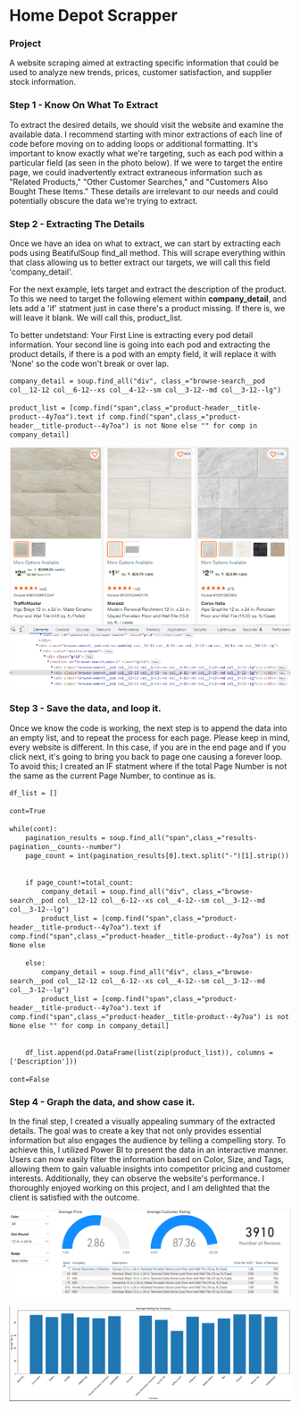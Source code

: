 # Home Depot Scrapper

### Project

A website scraping aimed at extracting specific information that could be used to analyze new trends, prices, customer satisfaction, and supplier stock information. 


### Step 1 - Know On What To Extract

To extract the desired details, we should visit the website and examine the available data. I recommend starting with minor extractions of each line of code before moving on to adding loops or additional formatting. It's important to know exactly what we're targeting, such as each pod within a particular field (as seen in the photo below). If we were to target the entire page, we could inadvertently extract extraneous information such as "Related Products," "Other Customer Searches," and "Customers Also Bought These Items." These details are irrelevant to our needs and could potentially obscure the data we're trying to extract.


### Step 2 - Extracting The Details

Once we have an idea on what to extract, we can start by extracting each pods using BeatifulSoup find_all method. This will scrape everything within that class allowing us to better extract our targets, we will call this field 'company_detail'. 

For the next example, lets target and extract the description of the product. To this we need to target the following element within **company_detail**, and lets add a 'if' statment just in case there's a product missing. If there is, we will leave it blank. We will call this, product_list. 

To better undetstand: Your First Line is extracting every pod detail information. Your second line is going into each pod and extracting the product details, if there is a pod with an empty field, it will replace it with 'None' so the code won't break or over lap. 


```
company_detail = soup.find_all("div", class_="browse-search__pod col__12-12 col__6-12--xs col__4-12--sm col__3-12--md col__3-12--lg")

product_list = [comp.find("span",class_="product-header__title-product--4y7oa").text if comp.find("span",class_="product-header__title-product--4y7oa") is not None else "" for comp in company_detail]
```

![](https://github.com/JeanPyerC/Home_Depot_Scraper/blob/main/HomeDepot_Scrape%20-%20Complete/Photos/Photo01.png)

### Step 3 - Save the data, and loop it.

Once we know the code is working, the next step is to append the data into an empty list, and to repeat the process for each page. Please keep in mind, every website is different. In this case, if you are in the end page and if you click next, it's going to bring you back to page one causing a forever loop. To avoid this; I created an IF statment where if the total Page Number is not the same as the current Page Number, to continue as is. 

```
df_list = []

cont=True

while(cont):
    pagination_results = soup.find_all("span",class_="results-pagination__counts--number")
    page_count = int(pagination_results[0].text.split("-")[1].strip())

   
    if page_count!=total_count:
        company_detail = soup.find_all("div", class_="browse-search__pod col__12-12 col__6-12--xs col__4-12--sm col__3-12--md col__3-12--lg")
        product_list = [comp.find("span",class_="product-header__title-product--4y7oa").text if comp.find("span",class_="product-header__title-product--4y7oa") is not None else
    
    else:
        company_detail = soup.find_all("div", class_="browse-search__pod col__12-12 col__6-12--xs col__4-12--sm col__3-12--md col__3-12--lg")
        product_list = [comp.find("span",class_="product-header__title-product--4y7oa").text if comp.find("span",class_="product-header__title-product--4y7oa") is not None else "" for comp in company_detail]


    df_list.append(pd.DataFrame(list(zip(product_list)), columns = ['Description']))

cont=False
```

### Step 4 - Graph the data, and show case it.

In the final step, I created a visually appealing summary of the extracted details. The goal was to create a key that not only provides essential information but also engages the audience by telling a compelling story. To achieve this, I utilized Power BI to present the data in an interactive manner. Users can now easily filter the information based on Color, Size, and Tags, allowing them to gain valuable insights into competitor pricing and customer interests. Additionally, they can observe the website's performance. I thoroughly enjoyed working on this project, and I am delighted that the client is satisfied with the outcome.


![](https://github.com/JeanPyerC/Home_Depot_Scraper/blob/main/HomeDepot_Scrape%20-%20Complete/Photos/Photo04.png)

![](https://github.com/JeanPyerC/Home_Depot_Scraper/blob/main/HomeDepot_Scrape%20-%20Complete/Photos/Photo02.png)



